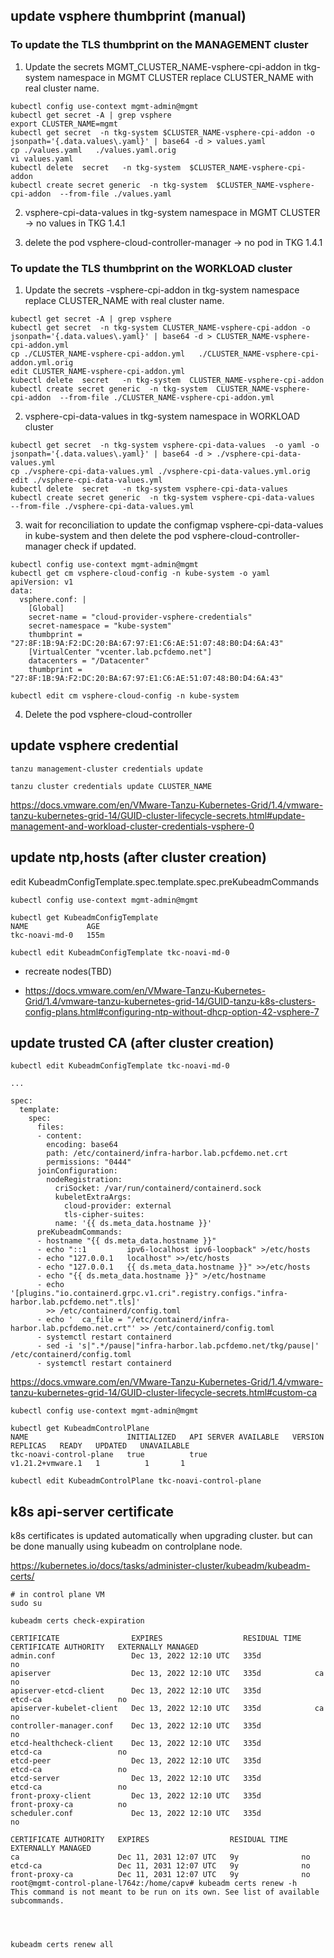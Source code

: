 ## update vsphere thumbprint (manual)

### To update the TLS thumbprint on the MANAGEMENT cluster

1. Update the secrets MGMT_CLUSTER_NAME-vsphere-cpi-addon in tkg-system namespace in MGMT CLUSTER
replace CLUSTER_NAME with real cluster name.
```
kubectl config use-context mgmt-admin@mgmt
kubectl get secret -A | grep vsphere
export CLUSTER_NAME=mgmt
kubectl get secret  -n tkg-system $CLUSTER_NAME-vsphere-cpi-addon -o jsonpath='{.data.values\.yaml}' | base64 -d > values.yaml
cp ./values.yaml   ./values.yaml.orig
vi values.yaml
kubectl delete  secret   -n tkg-system  $CLUSTER_NAME-vsphere-cpi-addon
kubectl create secret generic  -n tkg-system  $CLUSTER_NAME-vsphere-cpi-addon  --from-file ./values.yaml
```
2. vsphere-cpi-data-values in tkg-system namespace in MGMT CLUSTER
-> no values in TKG 1.4.1


4. delete the pod vsphere-cloud-controller-manager
-> no pod in TKG 1.4.1


### To update the TLS thumbprint on the WORKLOAD cluster

1. Update the secrets <workload-clustername>-vsphere-cpi-addon in tkg-system namespace
replace CLUSTER_NAME with real cluster name.
```
kubectl get secret -A | grep vsphere
kubectl get secret  -n tkg-system CLUSTER_NAME-vsphere-cpi-addon -o jsonpath='{.data.values\.yaml}' | base64 -d > CLUSTER_NAME-vsphere-cpi-addon.yml
cp ./CLUSTER_NAME-vsphere-cpi-addon.yml   ./CLUSTER_NAME-vsphere-cpi-addon.yml.orig
edit CLUSTER_NAME-vsphere-cpi-addon.yml
kubectl delete  secret   -n tkg-system  CLUSTER_NAME-vsphere-cpi-addon
kubectl create secret generic  -n tkg-system  CLUSTER_NAME-vsphere-cpi-addon  --from-file ./CLUSTER_NAME-vsphere-cpi-addon.yml
```
2. vsphere-cpi-data-values in tkg-system namespace in WORKLOAD cluster
```
kubectl get secret  -n tkg-system vsphere-cpi-data-values  -o yaml -o jsonpath='{.data.values\.yaml}' | base64 -d > ./vsphere-cpi-data-values.yml
cp ./vsphere-cpi-data-values.yml ./vsphere-cpi-data-values.yml.orig
edit ./vsphere-cpi-data-values.yml
kubectl delete  secret   -n tkg-system vsphere-cpi-data-values  
kubectl create secret generic  -n tkg-system vsphere-cpi-data-values   --from-file ./vsphere-cpi-data-values.yml 
``` 

3. wait for reconciliation to update the configmap vsphere-cpi-data-values in kube-system and then delete the pod vsphere-cloud-controller-manager
check if updated.
```
kubectl config use-context mgmt-admin@mgmt
kubectl get cm vsphere-cloud-config -n kube-system -o yaml
apiVersion: v1
data:
  vsphere.conf: |
    [Global]
    secret-name = "cloud-provider-vsphere-credentials"
    secret-namespace = "kube-system"
    thumbprint = "27:8F:1B:9A:F2:DC:20:BA:67:97:E1:C6:AE:51:07:48:B0:D4:6A:43"
    [VirtualCenter "vcenter.lab.pcfdemo.net"]
    datacenters = "/Datacenter"
    thumbprint = "27:8F:1B:9A:F2:DC:20:BA:67:97:E1:C6:AE:51:07:48:B0:D4:6A:43"
    
kubectl edit cm vsphere-cloud-config -n kube-system 
```
4. Delete the pod vsphere-cloud-controller 
  
  
## update vsphere credential
```
tanzu management-cluster credentials update

tanzu cluster credentials update CLUSTER_NAME
```
https://docs.vmware.com/en/VMware-Tanzu-Kubernetes-Grid/1.4/vmware-tanzu-kubernetes-grid-14/GUID-cluster-lifecycle-secrets.html#update-management-and-workload-cluster-credentials-vsphere-0

## update ntp,hosts (after cluster creation)
edit KubeadmConfigTemplate.spec.template.spec.preKubeadmCommands 
```
kubectl config use-context mgmt-admin@mgmt

kubectl get KubeadmConfigTemplate
NAME             AGE
tkc-noavi-md-0   155m

kubectl edit KubeadmConfigTemplate tkc-noavi-md-0
```
- recreate nodes(TBD)

- https://docs.vmware.com/en/VMware-Tanzu-Kubernetes-Grid/1.4/vmware-tanzu-kubernetes-grid-14/GUID-tanzu-k8s-clusters-config-plans.html#configuring-ntp-without-dhcp-option-42-vsphere-7



## update trusted CA (after cluster creation) 


```
kubectl edit KubeadmConfigTemplate tkc-noavi-md-0

...

spec:
  template:
    spec:
      files:
      - content: 
        encoding: base64
        path: /etc/containerd/infra-harbor.lab.pcfdemo.net.crt
        permissions: "0444"
      joinConfiguration:
        nodeRegistration:
          criSocket: /var/run/containerd/containerd.sock
          kubeletExtraArgs:
            cloud-provider: external
            tls-cipher-suites: 
          name: '{{ ds.meta_data.hostname }}'
      preKubeadmCommands:
      - hostname "{{ ds.meta_data.hostname }}"
      - echo "::1         ipv6-localhost ipv6-loopback" >/etc/hosts
      - echo "127.0.0.1   localhost" >>/etc/hosts
      - echo "127.0.0.1   {{ ds.meta_data.hostname }}" >>/etc/hosts
      - echo "{{ ds.meta_data.hostname }}" >/etc/hostname
      - echo '[plugins."io.containerd.grpc.v1.cri".registry.configs."infra-harbor.lab.pcfdemo.net".tls]'
        >> /etc/containerd/config.toml
      - echo '  ca_file = "/etc/containerd/infra-harbor.lab.pcfdemo.net.crt"' >> /etc/containerd/config.toml
      - systemctl restart containerd
      - sed -i 's|".*/pause|"infra-harbor.lab.pcfdemo.net/tkg/pause|' /etc/containerd/config.toml
      - systemctl restart containerd
```
https://docs.vmware.com/en/VMware-Tanzu-Kubernetes-Grid/1.4/vmware-tanzu-kubernetes-grid-14/GUID-cluster-lifecycle-secrets.html#custom-ca


```
kubectl config use-context mgmt-admin@mgmt

kubectl get KubeadmControlPlane
NAME                      INITIALIZED   API SERVER AVAILABLE   VERSION            REPLICAS   READY   UPDATED   UNAVAILABLE
tkc-noavi-control-plane   true          true                   v1.21.2+vmware.1   1          1       1

kubectl edit KubeadmControlPlane tkc-noavi-control-plane 

```

## k8s api-server certificate
k8s certificates is updated automatically when upgrading cluster. but can be done manually using kubeadm on controlplane node.

https://kubernetes.io/docs/tasks/administer-cluster/kubeadm/kubeadm-certs/

```
# in control plane VM
sudo su

kubeadm certs check-expiration

CERTIFICATE                EXPIRES                  RESIDUAL TIME   CERTIFICATE AUTHORITY   EXTERNALLY MANAGED
admin.conf                 Dec 13, 2022 12:10 UTC   335d                                    no
apiserver                  Dec 13, 2022 12:10 UTC   335d            ca                      no
apiserver-etcd-client      Dec 13, 2022 12:10 UTC   335d            etcd-ca                 no
apiserver-kubelet-client   Dec 13, 2022 12:10 UTC   335d            ca                      no
controller-manager.conf    Dec 13, 2022 12:10 UTC   335d                                    no
etcd-healthcheck-client    Dec 13, 2022 12:10 UTC   335d            etcd-ca                 no
etcd-peer                  Dec 13, 2022 12:10 UTC   335d            etcd-ca                 no
etcd-server                Dec 13, 2022 12:10 UTC   335d            etcd-ca                 no
front-proxy-client         Dec 13, 2022 12:10 UTC   335d            front-proxy-ca          no
scheduler.conf             Dec 13, 2022 12:10 UTC   335d                                    no

CERTIFICATE AUTHORITY   EXPIRES                  RESIDUAL TIME   EXTERNALLY MANAGED
ca                      Dec 11, 2031 12:07 UTC   9y              no
etcd-ca                 Dec 11, 2031 12:07 UTC   9y              no
front-proxy-ca          Dec 11, 2031 12:07 UTC   9y              no
root@mgmt-control-plane-l764z:/home/capv# kubeadm certs renew -h
This command is not meant to be run on its own. See list of available subcommands.




kubeadm certs renew all

```


